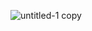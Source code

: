 ![untitled-1 copy](https://user-images.githubusercontent.com/45529501/49675032-99ffe680-faa6-11e8-87bb-82bd5156d464.jpg)

